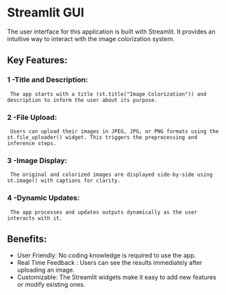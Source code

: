 # Streamlit GUI 
 The user interface for this application is built with Streamlit. It provides an intuitive way to interact with the image colorization system.

## Key Features:

### 1 -Title and Description:

     The app starts with a title (st.title("Image Colorization")) and description to inform the user about its purpose.

### 2 -File Upload:

     Users can upload their images in JPEG, JPG, or PNG formats using the st.file_uploader() widget. This triggers the preprocessing and inference steps.

### 3 -Image Display:

     The original and colorized images are displayed side-by-side using st.image() with captions for clarity.

### 4 -Dynamic Updates:

     The app processes and updates outputs dynamically as the user interacts with it.

## Benefits:
- User Friendly:  No coding knowledge is required to use the app.
- Real Time Feedback :  Users can see the results immediately after uploading an image.
- Customizable: The Streamlit widgets make it easy to add new features or modify existing ones.
  
